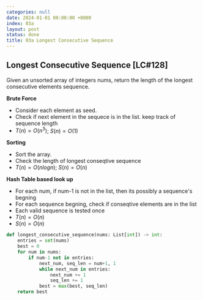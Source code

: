 ```yaml
---
categories: null
date: 2024-01-01 00:00:00 +0000
index: 03a
layout: post
status: done
title: 03a Longest Consecutive Sequence
---
```


## Longest Consecutive Sequence [LC#128]
Given an unsorted array of integers nums, return the length of the longest consecutive elements sequence.

**Brute Force**
- Consider each element as seed. 
- Check if next element in the sequece is in the list. keep track of sequence length
- $T(n) = O(n^3)$; $S(n) = O(1)$

**Sorting**
- Sort the array.
- Check the length of longest conseqtive sequence
- $T(n) = O(n log n)$; $S(n) = O(n)$

**Hash Table based look up**
- For each num, if num-1 is not in the list, then its possibly a sequence's begning
- For each sequence begning, check if conseqtive elements are in the list
- Each valid sequence is tested once
- $T(n) = O(n)$
- $S(n) = O(n)$
```python
def longest_consecutive_sequence(nums: List[int]) -> int:
    entries = set(nums)
    best = 0
    for num in nums:
        if num-1 not in entries:
            next_num, seq_len = num+1, 1
            while next_num in entries: 
                next_num += 1
                seq_len += 1
            best = max(best, seq_len)
    return best
```